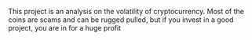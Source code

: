 This project is an analysis on the volatility of cryptocurrency. Most of the coins are scams and can be rugged pulled, but if you invest in a good project, you are in for a huge profit
